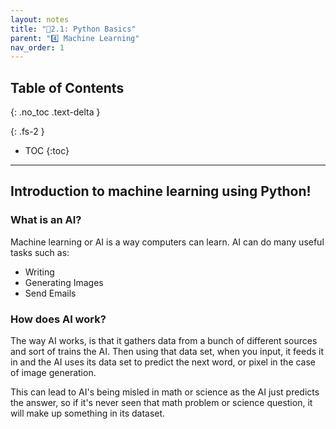 ```yaml
---
layout: notes
title: "📓2.1: Python Basics" 
parent: "4️⃣ Machine Learning"
nav_order: 1
---
```


## Table of Contents
{: .no_toc .text-delta }

{: .fs-2 }
- TOC
{:toc}

---

## Introduction to machine learning using Python!
### What is an AI?

Machine learning or AI is a way computers can learn.
AI can do many useful tasks such as:

- Writing
- Generating Images
- Send Emails

### How does AI work?

The way AI works, 
is that it gathers data from a bunch of different sources and sort of trains the AI.
Then using that data set, when you input, 
it feeds it in and the AI uses its data set to predict the next word, 
or pixel in the case of image generation.

This can lead to AI's being misled in math or science as the AI
just predicts the answer, so if it's never seen that math problem or science question,
it will make up something in its dataset.

